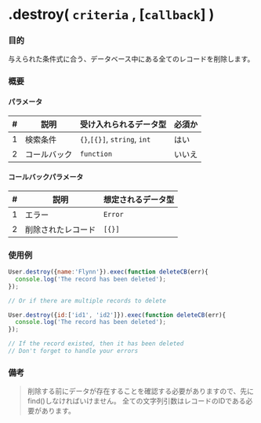 # .destroy( `criteria` , [`callback`] )
### 目的
与えられた条件式に合う、データベース中にある全てのレコードを削除します。

### 概要
#### パラメータ

| # | 説明          | 受け入れられるデータ型           | 必須か |
|---|---------------------|---------------------|------------|
| 1 |    検索条件   | `{}`,`[{}]`, `string`, `int`  | はい |
| 2 |     コールバック        | `function`          | いいえ        |

#### コールバックパラメータ

| # | 説明              | 想定されるデータ型 |
|---|---------------------|---------------------|
| 1 |  エラー              | `Error`             |
| 2 |  削除されたレコード    | `[{}]`        |

### 使用例

```javascript
User.destroy({name:'Flynn'}).exec(function deleteCB(err){
  console.log('The record has been deleted');
});

// Or if there are multiple records to delete

User.destroy({id:['id1', 'id2']}).exec(function deleteCB(err){
  console.log('The record has been deleted');
});

// If the record existed, then it has been deleted
// Don't forget to handle your errors

```
### 備考
> 削除する前にデータが存在することを確認する必要がありますので、先にfind()しなければいけません。
> 全ての文字列引数はレコードのIDである必要があります。


<docmeta name="uniqueID" value="destroy398816">
<docmeta name="methodType" value="instance">
<docmeta name="importance" value="undefined">
<docmeta name="displayName" value=".destroy()">


